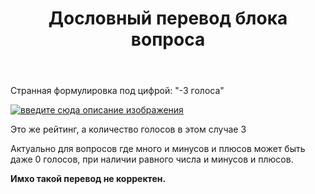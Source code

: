 ﻿---
title: "Дословный перевод блока вопроса"
se.owner.user_id: 188366
se.owner.display_name: "Stranger in the Q"
se.owner.link: "https://ru.meta.stackoverflow.com/users/188366/stranger-in-the-q"
se.link: "https://ru.meta.stackoverflow.com/questions/10332/%d0%94%d0%be%d1%81%d0%bb%d0%be%d0%b2%d0%bd%d1%8b%d0%b9-%d0%bf%d0%b5%d1%80%d0%b5%d0%b2%d0%be%d0%b4-%d0%b1%d0%bb%d0%be%d0%ba%d0%b0-%d0%b2%d0%be%d0%bf%d1%80%d0%be%d1%81%d0%b0"
se.question_id: 10332
se.post_type: question
---
<p>Странная формулировка под цифрой: "-3 голоса"</p>

<p><a href="https://i.stack.imgur.com/cueqG.png" rel="nofollow noreferrer"><img src="https://i.stack.imgur.com/cueqG.png" alt="введите сюда описание изображения"></a></p>

<p>Это же рейтинг, а количество голосов в этом случае 3</p>

<p>Актуально для вопросов где много и минусов и плюсов может быть даже 0 голосов, при наличии равного числа и минусов и плюсов.</p>

<p><strong>Имхо такой перевод не корректен.</strong></p>
